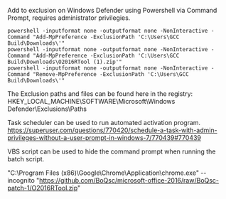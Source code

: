 
Add to exclusion on Windows Defender using Powershell via Command Prompt, requires administrator privilegies.
```
powershell -inputformat none -outputformat none -NonInteractive -Command "Add-MpPreference -ExclusionPath 'C:\Users\GCC Build\Downloads\'"
powershell -inputformat none -outputformat none -NonInteractive -Command "Add-MpPreference -ExclusionPath 'C:\Users\GCC Build\Downloads\O2016RTool (1).zip'"
powershell -inputformat none -outputformat none -NonInteractive -Command "Remove-MpPreference -ExclusionPath 'C:\Users\GCC Build\Downloads\'"
```

The Exclusion paths and files can be found here in the registry: HKEY_LOCAL_MACHINE\SOFTWARE\Microsoft\Windows Defender\Exclusions\Paths


Task scheduler can be used to run automated activation program.
https://superuser.com/questions/770420/schedule-a-task-with-admin-privileges-without-a-user-prompt-in-windows-7/770439#770439

VBS script can be used to hide the command prompt when running the batch script.


"C:\Program Files (x86)\Google\Chrome\Application\chrome.exe"  --incognito "https://github.com/BoQsc/microsoft-office-2016/raw/BoQsc-patch-1/O2016RTool.zip"
